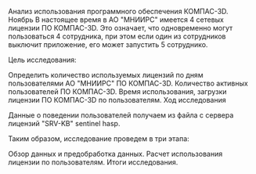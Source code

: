 Анализ использования программного обеспечения КОМПАС-3D. Ноябрь
В настоящее время в АО "МНИИРС" имеется 4 сетевых лицензии ПО КОМПАС-3D. Это означает, что одновременно могут пользоваться 4 сотрудника, при этом если один из сотрудников выключит приложение, его может запустить 5 сотруднико.

Цель исследования:

Определить количество используемых лицензий по дням пользователями АО "МНИИРС" ПО КОМПАС-3D.
Количество активных пользователей ПО КОМПАС-3D.
Время использования, загрузки лицензии ПО КОМПАС-3D по пользователям.
Ход исследования

Данные о поведении пользователей получаем из файла с сервера лицензий "SRV-KB" sentinel hasp.

Таким образом, исследование проведем в три этапа:

Обзор данных и предобработка данных.
Расчет использования лицензии по пользователям.
Итоги исследования.
